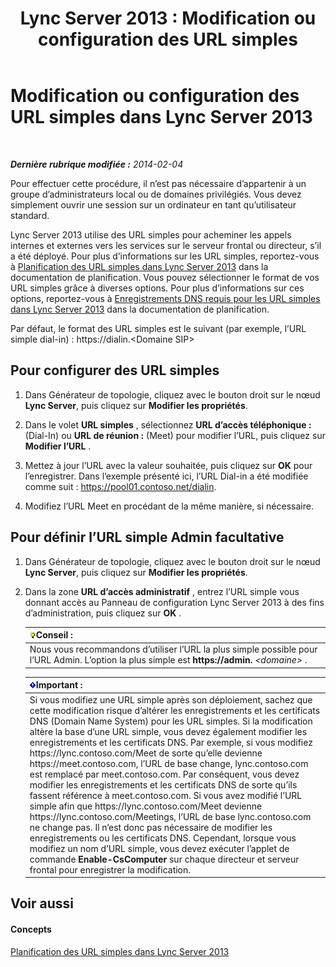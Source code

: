 ﻿---
title: 'Lync Server 2013 : Modification ou configuration des URL simples'
TOCTitle: Modification ou configuration des URL simples
ms:assetid: 0008aeea-4ae9-4e36-83cd-ef7ff7b6e128
ms:mtpsurl: https://technet.microsoft.com/fr-fr/library/Gg398063(v=OCS.15)
ms:contentKeyID: 49296047
ms.date: 05/20/2016
mtps_version: v=OCS.15
ms.translationtype: HT
---

# Modification ou configuration des URL simples dans Lync Server 2013

 

_**Dernière rubrique modifiée :** 2014-02-04_

Pour effectuer cette procédure, il n’est pas nécessaire d’appartenir à un groupe d’administrateurs local ou de domaines privilégiés. Vous devez simplement ouvrir une session sur un ordinateur en tant qu’utilisateur standard.

Lync Server 2013 utilise des URL simples pour acheminer les appels internes et externes vers les services sur le serveur frontal ou directeur, s’il a été déployé. Pour plus d’informations sur les URL simples, reportez-vous à [Planification des URL simples dans Lync Server 2013](lync-server-2013-planning-for-simple-urls.md) dans la documentation de planification. Vous pouvez sélectionner le format de vos URL simples grâce à diverses options. Pour plus d’informations sur ces options, reportez-vous à [Enregistrements DNS requis pour les URL simples dans Lync Server 2013](lync-server-2013-dns-requirements-for-simple-urls.md) dans la documentation de planification.

Par défaut, le format des URL simples est le suivant (par exemple, l’URL simple dial-in) : https://dialin.\<Domaine SIP\>

## Pour configurer des URL simples

1.  Dans Générateur de topologie, cliquez avec le bouton droit sur le nœud **Lync Server**, puis cliquez sur **Modifier les propriétés**.

2.  Dans le volet **URL simples** , sélectionnez **URL d’accès téléphonique :** (Dial-In) ou **URL de réunion :** (Meet) pour modifier l’URL, puis cliquez sur **Modifier l’URL** .

3.  Mettez à jour l’URL avec la valeur souhaitée, puis cliquez sur **OK** pour l’enregistrer. Dans l’exemple présenté ici, l’URL Dial-in a été modifiée comme suit : https://pool01.contoso.net/dialin.

4.  Modifiez l’URL Meet en procédant de la même manière, si nécessaire.

## Pour définir l’URL simple Admin facultative

1.  Dans Générateur de topologie, cliquez avec le bouton droit sur le nœud **Lync Server**, puis cliquez sur **Modifier les propriétés**.

2.  Dans la zone **URL d’accès administratif** , entrez l’URL simple vous donnant accès au Panneau de configuration Lync Server 2013 à des fins d’administration, puis cliquez sur **OK** .
    
    <table>
    <thead>
    <tr class="header">
    <th><img src="images/JJ205025.tip(OCS.15).gif" title="tip" alt="tip" />Conseil :</th>
    </tr>
    </thead>
    <tbody>
    <tr class="odd">
    <td>Nous vous recommandons d’utiliser l’URL la plus simple possible pour l’URL Admin. L’option la plus simple est <strong>https://admin.</strong> <em>&lt;domaine&gt;</em> .</td>
    </tr>
    </tbody>
    </table>
    
    <table>
    <thead>
    <tr class="header">
    <th><img src="images/Gg425917.important(OCS.15).gif" title="important" alt="important" />Important :</th>
    </tr>
    </thead>
    <tbody>
    <tr class="odd">
    <td>Si vous modifiez une URL simple après son déploiement, sachez que cette modification risque d’altérer les enregistrements et les certificats DNS (Domain Name System) pour les URL simples. Si la modification altère la base d’une URL simple, vous devez également modifier les enregistrements et les certificats DNS. Par exemple, si vous modifiez https://lync.contoso.com/Meet de sorte qu’elle devienne https://meet.contoso.com, l’URL de base change, lync.contoso.com est remplacé par meet.contoso.com. Par conséquent, vous devez modifier les enregistrements et les certificats DNS de sorte qu’ils fassent référence à meet.contoso.com. Si vous avez modifié l’URL simple afin que https://lync.contoso.com/Meet devienne https://lync.contoso.com/Meetings, l’URL de base lync.contoso.com ne change pas. Il n’est donc pas nécessaire de modifier les enregistrements ou les certificats DNS. Cependant, lorsque vous modifiez un nom d’URL simple, vous devez exécuter l’applet de commande <strong>Enable-CsComputer</strong> sur chaque directeur et serveur frontal pour enregistrer la modification.</td>
    </tr>
    </tbody>
    </table>


## Voir aussi

#### Concepts

[Planification des URL simples dans Lync Server 2013](lync-server-2013-planning-for-simple-urls.md)

